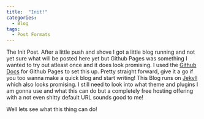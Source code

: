 ```yaml
---
title:  "Init!"
categories: 
  - Blog
tags:
  - Post Formats
---
```

The Init Post. After a little push and shove I got a little blog running and not yet sure what will be posted here yet but Github Pages was something I wanted to try out atleast once and
it does look promising.
I used the [Github Docs][setting-up] for Github Pages to set this up. Pretty straight forward, give it a go if you too wanna make a quick blog and start writing!
This Blog runs on [Jekyll][jekyll-page] which also looks promising.
I still need to look into what theme and plugins I am gonna use and what this can do but a completely free hosting offering with a not even shitty default URL sounds good to me!

Well lets see what this thing can do!

[jekyll-page]: https://jekyllrb.com/
[setting-up]: https://docs.github.com/en/pages/setting-up-a-github-pages-site-with-jekyll/creating-a-github-pages-site-with-jekyll
[jekyll-docs]: https://jekyllrb.com/docs/home
[jekyll-gh]:   https://github.com/jekyll/jekyll
[jekyll-talk]: https://talk.jekyllrb.com/
